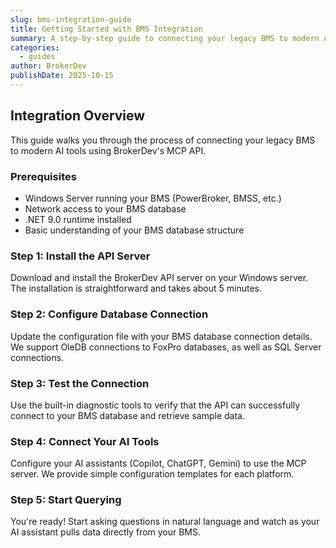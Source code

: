 ```yaml
---
slug: bms-integration-guide
title: Getting Started with BMS Integration
summary: A step-by-step guide to connecting your legacy BMS to modern AI tools.
categories:
  - guides
author: BrokerDev
publishDate: 2025-10-15
---
```


## Integration Overview

This guide walks you through the process of connecting your legacy BMS to modern AI tools using BrokerDev's MCP API.

### Prerequisites

- Windows Server running your BMS (PowerBroker, BMSS, etc.)
- Network access to your BMS database
- .NET 9.0 runtime installed
- Basic understanding of your BMS database structure

### Step 1: Install the API Server

Download and install the BrokerDev API server on your Windows server. The installation is straightforward and takes about 5 minutes.

### Step 2: Configure Database Connection

Update the configuration file with your BMS database connection details. We support OleDB connections to FoxPro databases, as well as SQL Server connections.

### Step 3: Test the Connection

Use the built-in diagnostic tools to verify that the API can successfully connect to your BMS database and retrieve sample data.

### Step 4: Connect Your AI Tools

Configure your AI assistants (Copilot, ChatGPT, Gemini) to use the MCP server. We provide simple configuration templates for each platform.

### Step 5: Start Querying

You're ready! Start asking questions in natural language and watch as your AI assistant pulls data directly from your BMS.
